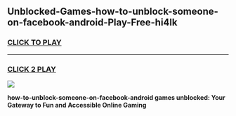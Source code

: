 
## Unblocked-Games-how-to-unblock-someone-on-facebook-android-Play-Free-hi4lk
<h3>
<a href="https://premium76.site?title=how-to-unblock-someone-on-facebook-android&ref=10A">CLICK TO PLAY</a></h3>
<hr>

<h3>
<a href="https://premium76.site?title=how-to-unblock-someone-on-facebook-android&ref=10A">CLICK 2 PLAY</a>
  
</h3>

<a href="https://premium76.site?title=how-to-unblock-someone-on-facebook-android&ref=10A"><img src="https://clearcache.store/games.png"></a>


**how-to-unblock-someone-on-facebook-android games unblocked: Your Gateway to Fun and Accessible Online Gaming**
